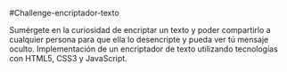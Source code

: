 #Challenge-encriptador-texto

Sumérgete en la curiosidad de encriptar un texto y poder compartirlo a cualquier persona para que ella lo desencripte y pueda ver tú mensaje oculto. Implementación de un encriptador de texto utilizando tecnologías con HTML5, CSS3 y JavaScript.
